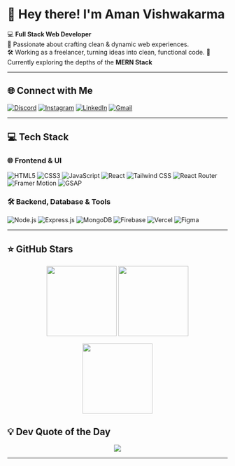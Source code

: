 # 👋 Hey there! I'm Aman Vishwakarma

💻 **Full Stack Web Developer**  
🚀 Passionate about crafting clean & dynamic web experiences.  
🛠️ Working as a freelancer, turning ideas into clean, functional code.
🌱 Currently exploring the depths of the **MERN Stack**  
 

---

## 🌐 Connect with Me

[![Discord](https://img.shields.io/badge/Discord-5865F2?style=for-the-badge&logo=discord&logoColor=white)](https://discord.gg/aman2459)
[![Instagram](https://img.shields.io/badge/Instagram-E4405F?style=for-the-badge&logo=instagram&logoColor=white)](https://www.instagram.com/im_amanv)
[![LinkedIn](https://img.shields.io/badge/LinkedIn-0077B5?style=for-the-badge&logo=linkedin&logoColor=white)](https://www.linkedin.com/in/aman-vishwakarma-81a094356/)
[![Gmail](https://img.shields.io/badge/Email-D14836?style=for-the-badge&logo=gmail&logoColor=white)](mailto:getintouch.amanv@hotmail.com)

---

## 💻 Tech Stack

### 🌐 Frontend & UI
![HTML5](https://img.shields.io/badge/HTML5-E34F26?style=for-the-badge&logo=html5&logoColor=white)
![CSS3](https://img.shields.io/badge/CSS3-1572B6?style=for-the-badge&logo=css3&logoColor=white)
![JavaScript](https://img.shields.io/badge/JavaScript-F7DF1E?style=for-the-badge&logo=javascript&logoColor=black)
![React](https://img.shields.io/badge/React-20232a?style=for-the-badge&logo=react&logoColor=61DAFB)
![Tailwind CSS](https://img.shields.io/badge/TailwindCSS-38B2AC?style=for-the-badge&logo=tailwind-css&logoColor=white)
![React Router](https://img.shields.io/badge/React_Router-CA4245?style=for-the-badge&logo=react-router&logoColor=white)
![Framer Motion](https://img.shields.io/badge/Framer--Motion-E10098?style=for-the-badge&logo=framer&logoColor=white)
![GSAP](https://img.shields.io/badge/GSAP-88CE02?style=for-the-badge&logo=greensock&logoColor=white)

### 🛠️ Backend, Database & Tools
![Node.js](https://img.shields.io/badge/Node.js-339933?style=for-the-badge&logo=nodedotjs&logoColor=white)
![Express.js](https://img.shields.io/badge/Express.js-404D59?style=for-the-badge&logo=express&logoColor=white)
![MongoDB](https://img.shields.io/badge/MongoDB-4EA94B?style=for-the-badge&logo=mongodb&logoColor=white)
![Firebase](https://img.shields.io/badge/Firebase-FFCA28?style=for-the-badge&logo=firebase&logoColor=black)
![Vercel](https://img.shields.io/badge/Vercel-000?style=for-the-badge&logo=vercel&logoColor=white)
![Figma](https://img.shields.io/badge/Figma-F24E1E?style=for-the-badge&logo=figma&logoColor=white)

---

## ⭐ GitHub Stars



<p align="center">
  <img src="https://github-readme-stats.vercel.app/api?username=amanv-web&theme=tokyonight&hide_border=false&show_icons=true" height="160px"/>
  <img src="https://github-readme-streak-stats.herokuapp.com/?user=amanv-web&theme=tokyonight&hide_border=false" height="160px"/>
</p>

<p align="center">
  <img src="https://github-readme-stats.vercel.app/api/top-langs/?username=amanv-web&layout=compact&theme=tokyonight&hide_border=false" height="160px"/>
</p>


## 💡 Dev Quote of the Day

<p align="center">
  <img src="https://quotes-github-readme.vercel.app/api?type=horizontal&theme=radical" />
</p>

---

<!-- Designed with ☕ by Aman Vishwakarma  -->
